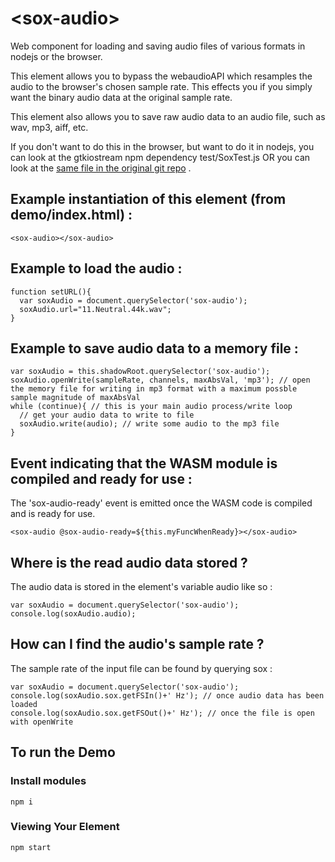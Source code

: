# \<sox-audio\>

Web component for loading and saving audio files of various formats in nodejs or the browser.

This element allows you to bypass the webaudioAPI which resamples the audio to the browser's chosen sample rate. This effects you if you simply want the binary audio data at the original sample rate.

This element also allows you to save raw audio data to an audio file, such as wav, mp3, aiff, etc.

If you don't want to do this in the browser, but want to do it in nodejs, you can look at the gtkiostream npm dependency test/SoxTest.js OR you can look at the  [same file in the original git repo](https://github.com/flatmax/gtkiostream/blob/master/js/SoxTest.js) .

## Example instantiation of this element (from demo/index.html) :

```
<sox-audio></sox-audio>
```

## Example to load the audio :

```
function setURL(){
  var soxAudio = document.querySelector('sox-audio');
  soxAudio.url="11.Neutral.44k.wav";
}
```

## Example to save audio data to a memory file :

```
var soxAudio = this.shadowRoot.querySelector('sox-audio');
soxAudio.openWrite(sampleRate, channels, maxAbsVal, 'mp3'); // open the memory file for writing in mp3 format with a maximum possble sample magnitude of maxAbsVal
while (continue){ // this is your main audio process/write loop
  // get your audio data to write to file
  soxAudio.write(audio); // write some audio to the mp3 file
}
```

## Event indicating that the WASM module is compiled and ready for use :

The 'sox-audio-ready' event is emitted once the WASM code is compiled and is ready for use.

```
<sox-audio @sox-audio-ready=${this.myFuncWhenReady}></sox-audio>
```

## Where is the read audio data stored ?

The audio data is stored in the element's variable audio like so :

```
var soxAudio = document.querySelector('sox-audio');
console.log(soxAudio.audio);
```

## How can I find the audio's sample rate ?

The sample rate of the input file can be found by querying sox :

```
var soxAudio = document.querySelector('sox-audio');
console.log(soxAudio.sox.getFSIn()+' Hz'); // once audio data has been loaded
console.log(soxAudio.sox.getFSOut()+' Hz'); // once the file is open with openWrite
```

## To run the Demo

### Install modules

```
npm i
```

### Viewing Your Element

```
npm start
```
